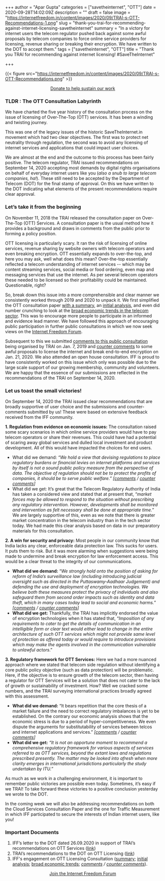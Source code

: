 +++
author = "Apar Gupta"
categories = ["savetheinternet", "OTT"]
date = 2020-09-28T14:02:09Z
description = ""
draft = false
image = "https://internetfreedom.in/content/images/2020/09/TRAI-s-OTT-Recommendations-1.png"
slug = "thank-you-trai-for-recommending-against-internet-licensing-savetheinternet"
summary = "In a victory for internet users the telecom regulator pushed back against some awful proposals by telecom companies to force online service providers for licensing, revenue sharing or breaking their encryption. We have written to the DOT to accept them."
tags = ["savetheinternet", "OTT"]
title = "Thank you TRAI for recommending against internet licensing! #SaveTheInternet"

+++


{{< figure src="https://internetfreedom.in/content/images/2020/09/TRAI-s-OTT-Recommendations.png" >}}

<div style="text-align:center;">
    <a href="https://internetfreedom.in/donate/" class="button">Donate to help sustain our work</a>
</div>



### TLDR : The OTT Consultation Labyrinth

We have charted the five year history of the consultation process on the issue of licensing of Over-The-Top (OTT) services. It has been a winding and twisting journey.

This was one of the legacy issues of the historic SaveTheInternet.in movement which had two clear objectives. The first was to protect net neutrality through regulation, the second was to avoid any licensing of internet services and applications that could impact user choices.

We are almost at the end and the outcome to this process has been fairly positive. The telecom regulator, TRAI issued recommendations on September 14, 2020 accepting most demands by digital rights organisations on behalf of everyday internet users like you (_also a snub to large telecom companies, ha!_). These still need to be accepted by the Department of Telecom (DOT) for the final stamp of approval. On this we have written to the DOT indicating what elements of the present recommendations require clear approval.

### Let’s take it from the beginning

On November 11, 2018 the TRAI released the consultation paper on Over-The-Top (OTT) Services. A consultation paper is the usual method how it provides a background and draws in comments from the public prior to forming a policy position.

OTT licensing is particularly scary. It ran the risk of licensing of online services, revenue sharing by website owners with telecom operators and even breaking encryption. OTT essentially expands to over-the-top, and here you may ask, well what does this mean? Over-the-top essentially reflected a telecom understanding of internet services -- which may be content streaming services, social media or food ordering, even map and messaging services that use the internet. As per several telecom operators these needed to be licensed so their profitability could be maintained. Questionable, right?

So, break down this issue into a more comprehensible and clear manner we consistently worked through 2019 and 2020 to unpack it. We first simplified the OTT consultation paper [with a summary](https://internetfreedom.in/our-summary-of-the-ott-consultation-paper-savingtheinternet/), an [initial analysis](https://internetfreedom.in/understanding-trais-most-recent-over-the-top-consultation-paper-savetheinternet-netneutrality/), and even did number crunching to look at the [broad economic trends in the telecom sector](https://internetfreedom.in/ott-regulation-understanding-the-economic-basis-savetheinternet-netneutrality/). This was to encourage more people to participate in an informed and evidence lead manner. We have followed this approach of encouraging public participation in further public consultations in which we now seek views on the [Internet Freedom Forum](https://forum.internetfreedom.in/).

Subsequent to this we submitted [comments to this public consultation](https://internetfreedom.in/protect-users-do-not-license-the-internet-ottconsultation-savetheinternet/) being organised by TRAI on Jan. 7, 2019 and [counter comments](https://internetfreedom.in/we-send-counter-comments-to-the-terrible-stuff-that-telecos-say-in-trais-ott-consultation-savetheinternet/) to some awful proposals to license the internet and break end-to-end encryption on Jan. 21, 2020. We also attended an open house consultation. IFF is proud to have consistently worked on this issue which only was possible due to the large scale support of our growing membership, community and volunteers. We are happy that the essence of our submissions are reflected in the recommendations of the TRAI on September 14, 2020.

### Let us toast the small victories!

On September 14, 2020 the TRAI issued clear recommendations that are broadly supportive of user choice and the submissions and counter-comments submitted by us! These were based on extensive feedback received from the IFF community.

**1. Regulation from evidence on economic issues:** The consultation raised some scary scenarios in which online service providers would have to pay telecom operators or share their revenues. This could have had a potential of scaring away global services and dulled local investment and product development. All of this would have impacted the choices for end users.

* What did we demand: _“We hold a view that devising regulations to place regulatory burdens or financial levies on internet platforms and services by itself is not a sound public policy measure from the perspective of data. The objective of regulation should not be to protect the profits of companies, it should be to serve public welfare.” [_[_comments_](https://internetfreedom.in/protect-users-do-not-license-the-internet-ottconsultation-savetheinternet/) _/_ [_counter comments_](https://internetfreedom.in/we-send-counter-comments-to-the-terrible-stuff-that-telecos-say-in-trais-ott-consultation-savetheinternet/)_]_
* What did we get: It’s great that the Telecom Regulatory Authority of India has taken a considered view and stated that at present that, “_market forces may be allowed to respond to the situation without prescribing any regulatory intervention. However, developments shall be monitored and intervention as felt necessary shall be done at appropriate time._” We are largely supportive of this, even as we note that there is greater market concentration in the telecom industry than in the tech sector today. We had made this clear analysis based on data in our preparatory materials for this consultation.

**2. ****A win for security and privacy:****** Most people in our community know that India lacks any clear, enforceable data protection law. This sucks for users. It puts them to risk. But it was more alarming when suggestions were being made to undermine and break encryption for law enforcement access. This would be a clear threat to the integrity of our communications.

* **What did we demand:** “_We strongly hold onto the position of asking for reform of India’s surveillance law (including introducing judicial oversight such as directed in the Puttaswamy-Aadhaar Judgement) and defending the use and deployment of encryption technologies. We believe both these measures protect the privacy of individuals and also safeguard them from second order impacts such as identity and data theft, which in many cases today lead to social and economic harms._” _[_[_comments_](https://internetfreedom.in/protect-users-do-not-license-the-internet-ottconsultation-savetheinternet/) _/_ [_counter comments_](https://internetfreedom.in/we-send-counter-comments-to-the-terrible-stuff-that-telecos-say-in-trais-ott-consultation-savetheinternet/)_]_
* **What did we get:** Thankfully, the TRAI has implicitly endorsed the value of encryption technologies when it has stated that, “_Imposition of any requirements to cater to get the details of communication in an intelligible form or clear text would either lead to change in the entire architecture of such OTT services which might not provide same level of protection as offered today or would require to introduce provisions which may make the agents involved in the communication vulnerable to unlawful actors_.”

**3. ****Regulatory framework for OTT Services:****** Here we had a more nuanced approach where we stated that telecom side regulation without identifying a core public policy objective (such as data protection) will be problematic. Here, if the objective is to ensure growth of the telecom sector, then having a regulator for OTT Services will be a solution that does not cater to the lack of growth or sustainability of investment. How? Well we cracked some numbers, and the TRAI surveying international practices broadly agreed with this assessment.

* **What did we demand:** “It bears repetition that the core thesis of a market failure and the need to correct regulatory imbalances is yet to be established. On the contrary our economic analysis shows that the economic stress is due to a period of hyper-competitiveness. We even dispute the arguments for substitutability of services between telcos and internet applications and services.” _[_[_comments_](https://internetfreedom.in/protect-users-do-not-license-the-internet-ottconsultation-savetheinternet/) _/_ [_counter comments_](https://internetfreedom.in/we-send-counter-comments-to-the-terrible-stuff-that-telecos-say-in-trais-ott-consultation-savetheinternet/)_]_
* **What did we get:**  _“It is not an opportune moment to recommend a comprehensive regulatory framework for various aspects of services referred to as OTT services, beyond the extant laws and regulations prescribed presently. The matter may be looked into afresh when more clarity emerges in international jurisdictions particularly the study undertaken by ITU.”_

As much as we work in a challenging environment, it is important to remember public victories are possible even today. Sometimes, it’s easy if we TRAI! To take forward these victories to a positive conclusion yesterday we wrote to the DOT.

In the coming week we will also be addressing recommendations on both the Cloud Services Consultation Paper and the one for Traffic Measurement in which IFF participated to secure the interests of Indian internet users, like you!

### Important Documents

1. IFF’s letter to the DOT dated 26.09.2020 in support of TRAI’s recommendations on OTT Services ([link](https://drive.google.com/file/d/11gFITKz0fQwusTqL2JLisT66tNOgy0_o/view?usp=sharing))
2. TRAI’s recommendations to the DOT on OTT Licensing ([link](https://trai.gov.in/notifications/press-release/trai-releases-recommendations-regulatory-framework-over-top-ott))
3. IFF's engagement on OTT Licensing Consultation ([summary](https://internetfreedom.in/our-summary-of-the-ott-consultation-paper-savingtheinternet/); [initial analysis](https://internetfreedom.in/understanding-trais-most-recent-over-the-top-consultation-paper-savetheinternet-netneutrality/); [broad economic trends](https://internetfreedom.in/ott-regulation-understanding-the-economic-basis-savetheinternet-netneutrality/); [_comments_](https://internetfreedom.in/protect-users-do-not-license-the-internet-ottconsultation-savetheinternet/) _/_ [_counter comments_](https://internetfreedom.in/we-send-counter-comments-to-the-terrible-stuff-that-telecos-say-in-trais-ott-consultation-savetheinternet/)).

<div style="text-align:center;">
    <a href="https://forum.internetfreedom.in/" class="button">Join the Internet Freedom Forum</a>
</div>

